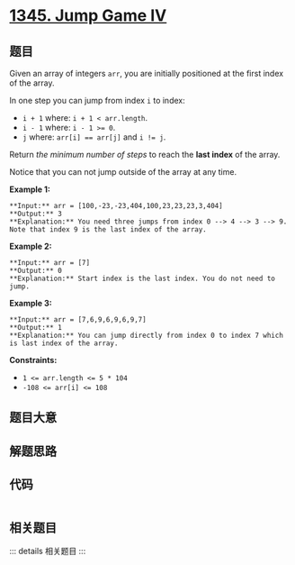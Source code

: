 # [1345. Jump Game IV](https://leetcode.com/problems/jump-game-iv)

## 题目

Given an array of integers `arr`, you are initially positioned at the first
index of the array.

In one step you can jump from index `i` to index:

  * `i + 1` where: `i + 1 < arr.length`.
  * `i - 1` where: `i - 1 >= 0`.
  * `j` where: `arr[i] == arr[j]` and `i != j`.

Return _the minimum number of steps_ to reach the **last index** of the array.

Notice that you can not jump outside of the array at any time.



**Example 1:**

    
    
    **Input:** arr = [100,-23,-23,404,100,23,23,23,3,404]
    **Output:** 3
    **Explanation:** You need three jumps from index 0 --> 4 --> 3 --> 9. Note that index 9 is the last index of the array.
    

**Example 2:**

    
    
    **Input:** arr = [7]
    **Output:** 0
    **Explanation:** Start index is the last index. You do not need to jump.
    

**Example 3:**

    
    
    **Input:** arr = [7,6,9,6,9,6,9,7]
    **Output:** 1
    **Explanation:** You can jump directly from index 0 to index 7 which is last index of the array.
    



**Constraints:**

  * `1 <= arr.length <= 5 * 104`
  * `-108 <= arr[i] <= 108`


## 题目大意

## 解题思路

## 代码

```javascript

```

## 相关题目

::: details 相关题目
:::
